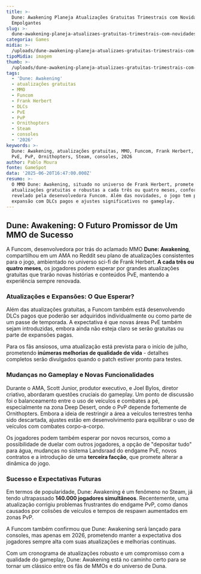 ```yaml
---
title: >-
  Dune: Awakening Planeja Atualizações Gratuitas Trimestrais com Novidades
  Empolgantes
slug: >-
  dune-awakening-planeja-atualizaes-gratuitas-trimestrais-com-novidades-empolgantes
categoria: Games
midia: >-
  /uploads/dune-awakening-planeja-atualizaes-gratuitas-trimestrais-com-novidades-empolgantes-thumb.jpg
tipoMidia: imagem
thumb: >-
  /uploads/dune-awakening-planeja-atualizaes-gratuitas-trimestrais-com-novidades-empolgantes-thumb.jpg
tags:
  - 'Dune: Awakening'
  - atualizações gratuitas
  - MMO
  - Funcom
  - Frank Herbert
  - DLCs
  - PvE
  - PvP
  - Ornithopters
  - Steam
  - consoles
  - '2026'
keywords: >-
  Dune: Awakening, atualizações gratuitas, MMO, Funcom, Frank Herbert, DLCs,
  PvE, PvP, Ornithopters, Steam, consoles, 2026
author: Pablo Moura
fonte: GameSpot
data: '2025-06-20T16:47:00.000Z'
resumo: >-
  O MMO Dune: Awakening, situado no universo de Frank Herbert, promete
  atualizações gratuitas e robustas a cada três ou quatro meses, conforme
  revelado pela desenvolvedora Funcom. Além das novidades, o jogo tem planos de
  expansão com DLCs pagos e ajustes significativos no gameplay.
---
```


## Dune: Awakening: O Futuro Promissor de Um MMO de Sucesso

A Funcom, desenvolvedora por trás do aclamado MMO **Dune: Awakening**, compartilhou em um AMA no Reddit seu plano de atualizações consistentes para o jogo, ambientado no universo sci-fi de Frank Herbert. **A cada três ou quatro meses**, os jogadores podem esperar por grandes atualizações gratuitas que trarão novas histórias e conteúdos PvE, mantendo a experiência sempre renovada.

### Atualizações e Expansões: O Que Esperar?

Além das atualizações gratuitas, a Funcom também está desenvolvendo DLCs pagos que poderão ser adquiridos individualmente ou como parte de um passe de temporada. A expectativa é que novas áreas PvE também sejam introduzidas, embora ainda não esteja claro se serão gratuitas ou parte de expansões pagas.

Para os fãs ansiosos, uma atualização está prevista para o início de julho, prometendo **inúmeras melhorias de qualidade de vida** - detalhes completos serão divulgados quando o patch estiver pronto para testes.

### Mudanças no Gameplay e Novas Funcionalidades

Durante o AMA, Scott Junior, produtor executivo, e Joel Bylos, diretor criativo, abordaram questões cruciais do gameplay. Um ponto de discussão foi o balanceamento entre o uso de veículos e combates a pé, especialmente na zona Deep Desert, onde o PvP depende fortemente de Ornithopters. Embora a ideia de restringir a área a veículos terrestres tenha sido descartada, ajustes estão em desenvolvimento para equilibrar o uso de veículos com combates corpo-a-corpo.

Os jogadores podem também esperar por novos recursos, como a possibilidade de duelar com outros jogadores, a opção de "depositar tudo" para água, mudanças no sistema Landsraad do endgame PvE, novos contratos e a introdução de uma **terceira facção**, que promete alterar a dinâmica do jogo.

### Sucesso e Expectativas Futuras

Em termos de popularidade, Dune: Awakening é um fenômeno no Steam, já tendo ultrapassado **140.000 jogadores simultâneos**. Recentemente, uma atualização corrigiu problemas frustrantes do endgame PvP, como danos causados por colisões de veículos e tempos de respawn aumentados em zonas PvP.

A Funcom também confirmou que Dune: Awakening será lançado para consoles, mas apenas em 2026, prometendo manter a expectativa dos jogadores sempre alta com suas atualizações e melhorias contínuas.

Com um cronograma de atualizações robusto e um compromisso com a qualidade do gameplay, Dune: Awakening está no caminho certo para se tornar um clássico entre os fãs de MMOs e do universo de Duna.
